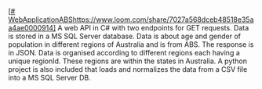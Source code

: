 [[# WebApplicationABS](https://www.loom.com/share/7027a568dceb48518e35aa4ae0000914)https://www.loom.com/share/7027a568dceb48518e35aa4ae0000914]
A web API in C# with two endpoints for GET requests. Data is stored in a MS SQL Server database. Data is about age and gender of population in different regions of Australia and is from ABS. The response is in JSON.
Data is organised according to different regions each having a unique regionId. These regions are within the states in Australia.
A python project is also included that loads and normalizes the data from a CSV file into a MS SQL Server DB.
